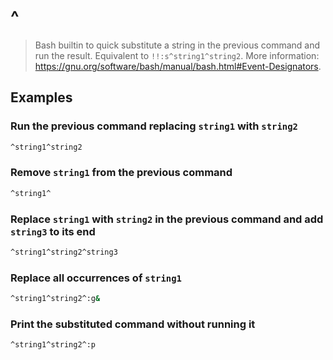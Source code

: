 # ^

> Bash builtin to quick substitute a string in the previous command and run the result. Equivalent to `!!:s^string1^string2`. More information: <https://gnu.org/software/bash/manual/bash.html#Event-Designators>.

## Examples

### Run the previous command replacing `string1` with `string2`

```bash
^string1^string2
```

### Remove `string1` from the previous command

```bash
^string1^
```

### Replace `string1` with `string2` in the previous command and add `string3` to its end

```bash
^string1^string2^string3
```

### Replace all occurrences of `string1`

```bash
^string1^string2^:g&
```

### Print the substituted command without running it

```bash
^string1^string2^:p
```
